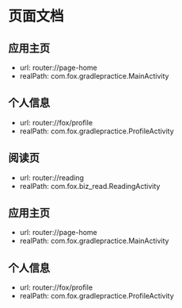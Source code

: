 # 页面文档

## 应用主页 
- url: router://page-home 
- realPath: com.fox.gradlepractice.MainActivity 

## 个人信息 
- url: router://fox/profile 
- realPath: com.fox.gradlepractice.ProfileActivity 

## 阅读页 
- url: router://reading 
- realPath: com.fox.biz_read.ReadingActivity 

## 应用主页 
- url: router://page-home 
- realPath: com.fox.gradlepractice.MainActivity 

## 个人信息 
- url: router://fox/profile 
- realPath: com.fox.gradlepractice.ProfileActivity 

